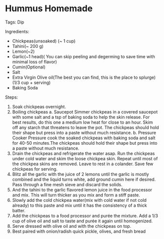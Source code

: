 # Hummus Homemade

Tags: Dip

Ingredients:

- Chickpeas(unsoaked) (~ 1 cup)
- Tahini(~ 200 g)
- Lemon(~2)
- Garlic(~1 head)( You can skip peeling and degerming to save time with minimal loss of flavor)
- Cumin(Optional)
- Salt
- Extra Virgin Olive oil(The best you can find, this is the place to splurge) (1/3 cup + serving)
- Baking Soda

Steps:

1. Soak chickpeas overnight.
2. Boiling chickpeas
    a. Saucepot
    Simmer chickpeas in a covered saucepot with some salt and a tsp of baking soda to help the skin release. For best results, do this one a medium low heat for close to an hour. Skim off any starch that threatens to leave the pot. The chickpeas should hold their shape but press into a paste without much resistance.
    b. Pressure Cooker
    Pressure cook the soaked chickpeas with baking soda and salt for 40-50 minutes.The chickpeas should hold their shape but press into a paste without much resistance.
3. Drain the chickpeas and refrigerate the water asap. Run the chickpeas under cold water and skim the loose chickpea skin. Repeat until most of the chickpea skins are removed. Leave to rest in a colander. Save few chickpeas for serving.
4. Blitz all the garlic with the juice of 2 lemons until the garlic is mostly combined and the liquid turns white, add ground cumin here if desired. Pass through a fine mesh sieve and discard the solids.
5. And the tahini to the garlic flavored lemon juice in the food processor and mix. This will turn thicker as you mix and form a stiff paste.
6. Slowly add the cold chickpea water(mix with cold water if not cold already) to this paste and mix until it has the consistency of a thick batter.
7. Add the chickpeas to a food processor and purée the mixture. Add a 1/3 cup of olive oil and salt to taste and purée it again until homogenized.
8. Serve dressed with olive oil and with the chickpeas on top.
9. Best paired with onion/radish quick pickle, olives, and fresh bread